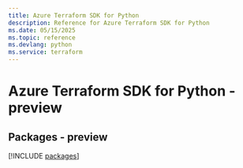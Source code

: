 ```yaml
---
title: Azure Terraform SDK for Python
description: Reference for Azure Terraform SDK for Python
ms.date: 05/15/2025
ms.topic: reference
ms.devlang: python
ms.service: terraform
---
```

# Azure Terraform SDK for Python - preview
## Packages - preview
[!INCLUDE [packages](terraform-index.md)]
